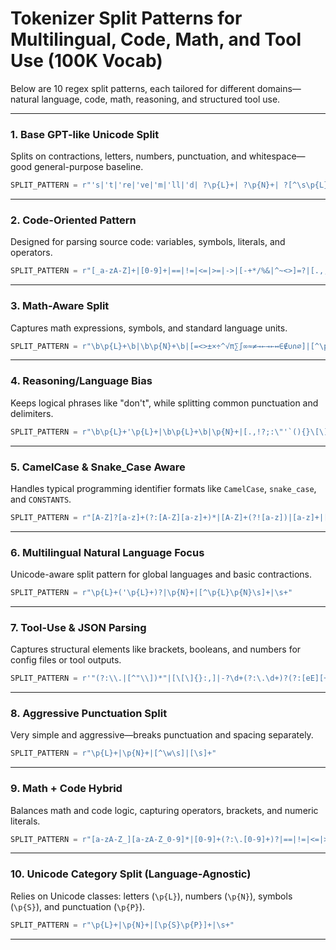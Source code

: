 # Tokenizer Split Patterns for Multilingual, Code, Math, and Tool Use (100K Vocab)

Below are 10 regex split patterns, each tailored for different domains—natural language, code, math, reasoning, and structured tool use.

---

### 1. **Base GPT-like Unicode Split**
Splits on contractions, letters, numbers, punctuation, and whitespace—good general-purpose baseline.
```python
SPLIT_PATTERN = r"'s|'t|'re|'ve|'m|'ll|'d| ?\p{L}+| ?\p{N}+| ?[^\s\p{L}\p{N}]+|\s+(?!\S)|\s+"
```

---

### 2. **Code-Oriented Pattern**
Designed for parsing source code: variables, symbols, literals, and operators.
```python
SPLIT_PATTERN = r"[_a-zA-Z]+|[0-9]+|==|!=|<=|>=|->|[-+*/%&|^~<>]=?|[.,;:()\[\]{}]|\"[^\"]*\"|'[^']*'|\s+"
```

---

### 3. **Math-Aware Split**
Captures math expressions, symbols, and standard language units.
```python
SPLIT_PATTERN = r"\b\p{L}+\b|\b\p{N}+\b|[=<>±×÷^√π∑∫∞≈≠→←→←↔∈∉∪∩∅]|[^\p{L}\p{N}\s]+|\s+"
```

---

### 4. **Reasoning/Language Bias**
Keeps logical phrases like "don't", while splitting common punctuation and delimiters.
```python
SPLIT_PATTERN = r"\b\p{L}+'\p{L}+|\b\p{L}+\b|\p{N}+|[.,!?;:\"'`(){}\[\]]|\s+"
```

---

### 5. **CamelCase & Snake_Case Aware**
Handles typical programming identifier formats like `CamelCase`, `snake_case`, and `CONSTANTS`.
```python
SPLIT_PATTERN = r"[A-Z]?[a-z]+(?:[A-Z][a-z]+)*|[A-Z]+(?![a-z])|[a-z]+|[0-9]+|[_]+|[^\w\s]+|\s+"
```

---

### 6. **Multilingual Natural Language Focus**
Unicode-aware split pattern for global languages and basic contractions.
```python
SPLIT_PATTERN = r"\p{L}+('\p{L}+)?|\p{N}+|[^\p{L}\p{N}\s]+|\s+"
```

---

### 7. **Tool-Use & JSON Parsing**
Captures structural elements like brackets, booleans, and numbers for config files or tool outputs.
```python
SPLIT_PATTERN = r'"(?:\\.|[^"\\])*"|[\[\]{}:,]|-?\d+(?:\.\d+)?(?:[eE][+-]?\d+)?|true|false|null|[^\s\p{L}\p{N}]+|\s+'
```

---

### 8. **Aggressive Punctuation Split**
Very simple and aggressive—breaks punctuation and spacing separately.
```python
SPLIT_PATTERN = r"\p{L}+|\p{N}+|[^\w\s]|[\s]+"
```

---

### 9. **Math + Code Hybrid**
Balances math and code logic, capturing operators, brackets, and numeric literals.
```python
SPLIT_PATTERN = r"[a-zA-Z_][a-zA-Z_0-9]*|[0-9]+(?:\.[0-9]+)?|==|!=|<=|>=|[-+*/=<>^%]|[\(\)\[\]{}]|[.,:;\"']|\s+"
```

---

### 10. **Unicode Category Split (Language-Agnostic)**
Relies on Unicode classes: letters (`\p{L}`), numbers (`\p{N}`), symbols (`\p{S}`), and punctuation (`\p{P}`).
```python
SPLIT_PATTERN = r"\p{L}+|\p{N}+|[\p{S}\p{P}]+|\s+"
```

---
